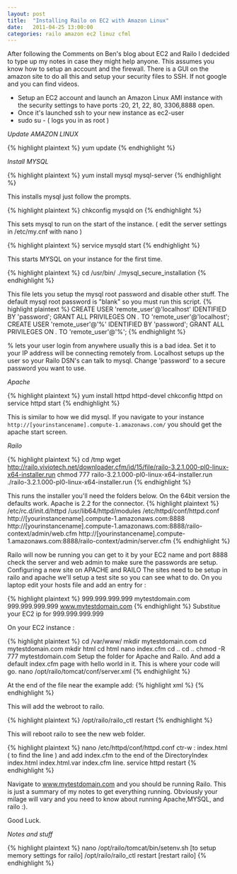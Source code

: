 ```yaml
---
layout: post
title:  "Installing Railo on EC2 with Amazon Linux"
date:   2011-04-25 13:00:00
categories: railo amazon ec2 linuz cfml
---
```


After following the Comments on Ben's blog about EC2 and Railo I dedcided to type up my notes in case they might help anyone. This assumes you know how to setup an account and the firewall. There is a GUI on the amazon site to do all this and setup your security files to SSH. If not google and you can find videos.

* Setup an EC2 account and launch an Amazon Linux AMI instance with the security settings to have ports :20, 21, 22, 80, 3306,8888 open.
* Once it's launched ssh to your new instance as ec2-user
* sudo su - ( logs you in as root )

*Update AMAZON LINUX*

{% highlight  plaintext %}
yum update
{% endhighlight %}

*Install MYSQL*

{% highlight  plaintext %}
yum install mysql mysql-server
{% endhighlight %}

This installs mysql just follow the prompts.

{% highlight  plaintext %}
chkconfig mysqld on
{% endhighlight %}

This sets mysql to run on the start of the instance. ( edit the server settings in /etc/my.cnf with nano )

{% highlight  plaintext %}
service mysqld start
{% endhighlight %}

This starts MYSQL on your instance for the first time.

{% highlight  plaintext %}
cd /usr/bin/
./mysql_secure_installation
{% endhighlight %}

This file lets you setup the mysql root password and disable other stuff. The default mysql root password is "blank" so you must run this script.
{% highlight  plaintext %}
CREATE USER 'remote_user'@'localhost' IDENTIFIED BY 'password';
GRANT ALL PRIVILEGES ON *.* TO 'remote_user'@'localhost';
CREATE USER 'remote_user'@'%' IDENTIFIED BY 'password';
GRANT ALL PRIVILEGES ON *.* TO 'remote_user'@'%';
{% endhighlight %}

% lets your user login from anywhere usually this is a bad idea. Set it to your IP address will be connecting remotely from. Localhost setups up the user so your Railo DSN's can talk to mysql. Change 'password' to a secure password you want to use.

*Apache*

{% highlight  plaintext %}
yum install httpd httpd-devel
chkconfig httpd on 
service httpd start
{% endhighlight %}

This is similar to how we did mysql. If you navigate to your instance `http://[yourinstancename].compute-1.amazonaws.com/` you should get the apache start screen.

*Railo*

{% highlight  plaintext %}
cd /tmp
wget http://railo.viviotech.net/downloader.cfm/id/15/file/railo-3.2.1.000-pl0-linux-x64-installer.run
chmod 777 railo-3.2.1.000-pl0-linux-x64-installer.run
./railo-3.2.1.000-pl0-linux-x64-installer.run
{% endhighlight %}

This runs the installer you'll need the folders below. On the 64bit version the defaults work. Apache is 2.2 for the connector.
{% highlight  plaintext %}
/etc/rc.d/init.d/httpd
/usr/lib64/httpd/modules
/etc/httpd/conf/httpd.conf
http://[yourinstancename].compute-1.amazonaws.com:8888
http://[yourinstancename].compute-1.amazonaws.com:8888/railo-context/admin/web.cfm
http://[yourinstancename].compute-1.amazonaws.com:8888/railo-context/admin/server.cfm
{% endhighlight %}

Railo will now be running you can get to it by your EC2 name and port 8888 check the server and web admin to make sure the passwords are setup.
Configuring a new site on APACHE and RAILO
The sites need to be setup in railo and apache we'll setup a test site so you can see what to do.
On you laptop edit your hosts file and add an entry for :

{% highlight  plaintext %}
999.999.999.999 mytestdomain.com
999.999.999.999 www.mytestdomain.com
{% endhighlight %}
Substitue your EC2 ip for 999.999.999.999 

On your EC2 instance :

{% highlight  plaintext %}
cd /var/www/
mkdir mytestdomain.com
cd mytestdomain.com
mkdir html
cd html
nano index.cfm
cd ..
cd ..
chmod -R 777 mytestdomain.com
Setup the folder for Apache and Railo. And add a default index.cfm page with hello world in it. This is where your code will go.
nano /opt/railo/tomcat/conf/server.xml
{% endhighlight %}

At the end of the file near the example add:
{% highlight  xml %}
<Host name="www.mytestdomain.com" appBase="webapps"
unpackWARs="true" autoDeploy="true"
xmlValidation="false" xmlNamespaceAware="false">
<Context path="" docBase="/var/www/mytestdomain.com/html/" />
</Host>
{% endhighlight %}

This will add the webroot to railo.

{% highlight  plaintext %}
/opt/railo/railo_ctl restart
{% endhighlight %}

This will reboot railo to see the new web folder.

{% highlight  plaintext %}
nano /etc/httpd/conf/httpd.conf
ctr-w : index.html ( to find the line ) and add index.cfm to the end of the DirectoryIndex index.html index.html.var index.cfm line.
service httpd restart
{% endhighlight %}

Navigate to www.mytestdomain.com and you should be running Railo. This is just a summary of my notes to get everything running. Obviously your milage will vary and you need to know about running Apache,MYSQL, and railo :). 

Good Luck.

*Notes and stuff*

{% highlight  plaintext %}
nano /opt/railo/tomcat/bin/setenv.sh [to setup memory settings for railo]
/opt/railo/railo_ctl restart [restart railo]
{% endhighlight %}
